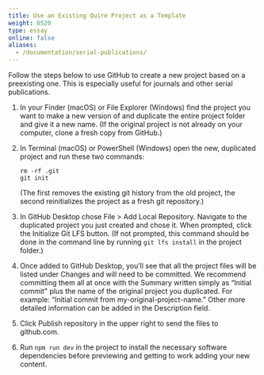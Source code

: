 ```yaml
---
title: Use an Existing Quire Project as a Template
weight: 6520
type: essay
online: false
aliases:
  - /documentation/serial-publications/
---
```


Follow the steps below to use GitHub to create a new project based on a preexisting one. This is especially useful for journals and other serial publications.

1. In your Finder (macOS) or File Explorer (Windows) find the project you want to make a new version of and duplicate the entire project folder and give it a new name. (If the original project is not already on your computer, clone a fresh copy from GitHub.)

2. In Terminal (macOS) or PowerShell (Windows) open the new, duplicated project and run these two commands:

    ```
    rm -rf .git
    git init
    ```

    (The first removes the existing git history from the old project, the second reinitializes the project as a fresh git repository.)


3. In GitHub Desktop chose File > Add Local Repository. Navigate to the duplicated project you just created and chose it. When prompted, click the Initialize Git LFS button. (If not prompted, this command should be done in the command line by running `git lfs install` in the project folder.)

4. Once added to GitHub Desktop, you’ll see that all the project files will be listed under Changes and will need to be committed. We recommend committing them all at once with the Summary written simply as “Initial commit" plus the name of the original project you duplicated. For example: “Initial commit from my-original-project-name." Other more detailed information can be added in the Description field.

5. Click Publish repository in the upper right to send the files to github.com.

6. Run `npm run dev` in the project to install the necessary software dependencies before previewing and getting to work adding your new content.

